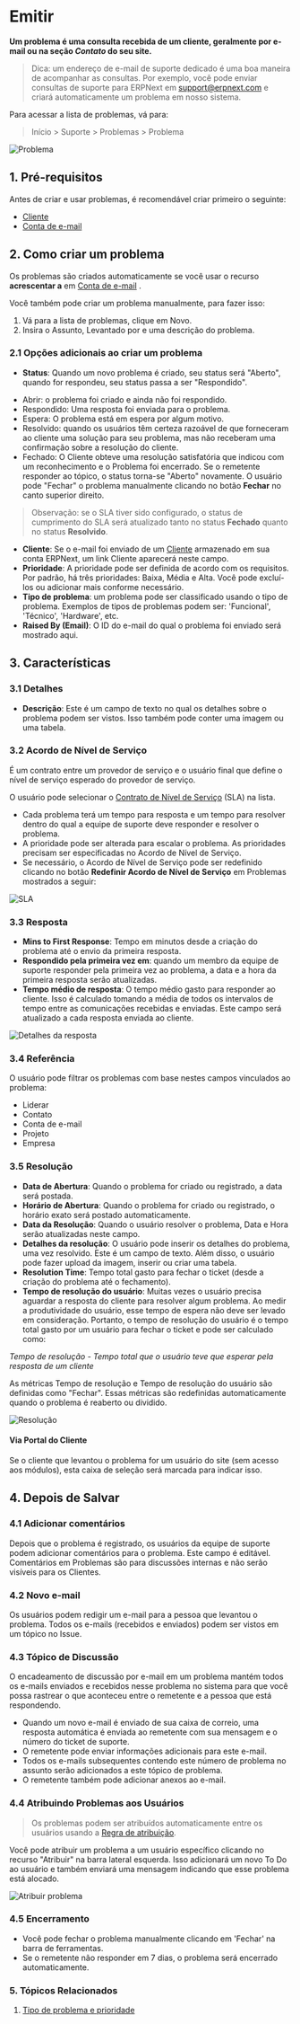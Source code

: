 # Emitir


**Um problema é uma consulta recebida de um cliente, geralmente por e-mail ou na seção *Contato* do seu site.**



>
> Dica: um endereço de e-mail de suporte dedicado é uma boa maneira de acompanhar as
> consultas. Por exemplo, você pode enviar consultas de suporte para ERPNext em
> support@erpnext.com e criará automaticamente um problema em nosso sistema.
>
>
>


Para acessar a lista de problemas, vá para:



>
> Início > Suporte > Problemas > Problema
>
>
>


![Problema](/files/issue.png)


## 1. Pré-requisitos


Antes de criar e usar problemas, é recomendável criar primeiro o seguinte:


* [Cliente](/docs/v13/user/manual/en/CRM/cliente)
* [Conta de e-mail](/docs/v13/user/manual/en/setting-up/email/email-account)


## 2. Como criar um problema


Os problemas são criados automaticamente se você usar o recurso **acrescentar a** em [Conta de e-mail](/docs/v13/user/manual/en/setting-up/email/email-account#32-incoming-email-accounts) .


Você também pode criar um problema manualmente, para fazer isso:


1. Vá para a lista de problemas, clique em Novo.
2. Insira o Assunto, Levantado por e uma descrição do problema.


### 2.1 Opções adicionais ao criar um problema


* **Status**: Quando um novo problema é criado, seu status será "Aberto", quando for
respondeu, seu status passa a ser "Respondido".


+ Abrir: o problema foi criado e ainda não foi respondido.
+ Respondido: Uma resposta foi enviada para o problema.
+ Espera: O problema está em espera por algum motivo.
+ Resolvido: quando os usuários têm certeza razoável de que forneceram ao cliente uma solução para seu problema, mas não receberam uma confirmação sobre a resolução do cliente.
+ Fechado: O Cliente obteve uma resolução satisfatória que indicou com um reconhecimento e o Problema foi encerrado. Se o remetente responder ao tópico, o status torna-se "Aberto" novamente. O usuário pode "Fechar" o problema manualmente clicando no botão **Fechar** no canto superior direito.



>
> Observação: se o SLA tiver sido configurado, o status de cumprimento do SLA será atualizado tanto no status **Fechado** quanto no status **Resolvido**.
>
>
>


* **Cliente**: Se o e-mail foi enviado de um [Cliente](/docs/v13/user/manual/en/CRM/cliente) armazenado em sua conta ERPNext, um link Cliente aparecerá neste campo.
* **Prioridade**: A prioridade pode ser definida de acordo com os requisitos. Por padrão, há três prioridades: Baixa, Média e Alta. Você pode excluí-los ou adicionar mais conforme necessário.
* **Tipo de problema**: um problema pode ser classificado usando o tipo de problema. Exemplos de tipos de problemas podem ser: 'Funcional', 'Técnico', 'Hardware', etc.
* **Raised By (Email)**: O ID do e-mail do qual o problema foi enviado será mostrado aqui.


## 3. Características


### 3.1 Detalhes


* **Descrição**: Este é um campo de texto no qual os detalhes sobre o problema podem ser vistos. Isso também pode conter uma imagem ou uma tabela.


### 3.2 Acordo de Nível de Serviço


É um contrato entre um provedor de serviço e o usuário final que define o nível de serviço esperado do provedor de serviço.


O usuário pode selecionar o [Contrato de Nível de Serviço](/docs/v13/user/manual/en/support/service-level-agreement) (SLA) na lista.


* Cada problema terá um tempo para resposta e um tempo para resolver dentro do qual a equipe de suporte deve responder e resolver o problema.
* A prioridade pode ser alterada para escalar o problema. As prioridades precisam ser especificadas no Acordo de Nível de Serviço.
* Se necessário, o Acordo de Nível de Serviço pode ser redefinido clicando no botão **Redefinir Acordo de Nível de Serviço** em Problemas mostrados a seguir:


![SLA](/files/new-issue.gif)


### 3.3 Resposta


* **Mins to First Response**: Tempo em minutos desde a criação do problema até o envio da primeira resposta.
* **Respondido pela primeira vez em**: quando um membro da equipe de suporte responder pela primeira vez ao problema, a data e a hora da primeira resposta serão atualizadas.
* **Tempo médio de resposta**: O tempo médio gasto para responder ao cliente. Isso é calculado tomando a média de todos os intervalos de tempo entre as comunicações recebidas e enviadas. Este campo será atualizado a cada resposta enviada ao cliente.


![Detalhes da resposta](/files/response.png)


### 3.4 Referência


O usuário pode filtrar os problemas com base nestes campos vinculados ao problema:


* Liderar
* Contato
* Conta de e-mail
* Projeto
* Empresa


### 3.5 Resolução


* **Data de Abertura**: Quando o problema for criado ou registrado, a data será postada.
* **Horário de Abertura**: Quando o problema for criado ou registrado, o horário exato será postado automaticamente.
* **Data da Resolução**: Quando o usuário resolver o problema, Data e Hora serão atualizadas neste campo.
* **Detalhes da resolução**: O usuário pode inserir os detalhes do problema, uma vez resolvido. Este é um campo de texto. Além disso, o usuário pode fazer upload da imagem, inserir ou criar uma tabela.
* **Resolution Time**: Tempo total gasto para fechar o ticket (desde a criação do problema até o fechamento).
* **Tempo de resolução do usuário**: Muitas vezes o usuário precisa aguardar a resposta do cliente para resolver algum problema. Ao medir a produtividade do usuário, esse tempo de espera não deve ser levado em consideração. Portanto, o tempo de resolução do usuário é o tempo total gasto por um usuário para fechar o ticket e pode ser calculado como:


*Tempo de resolução - Tempo total que o usuário teve que esperar pela resposta de um cliente*


As métricas Tempo de resolução e Tempo de resolução do usuário são definidas como "Fechar". Essas métricas são redefinidas automaticamente quando o problema é reaberto ou dividido.


![Resolução](/files/resolution.png)


#### Via Portal do Cliente


Se o cliente que levantou o problema for um usuário do site (sem acesso aos módulos), esta caixa de seleção será marcada para indicar isso.


## 4. Depois de Salvar


### 4.1 Adicionar comentários


Depois que o problema é registrado, os usuários da equipe de suporte podem adicionar comentários para o problema. Este campo é editável. Comentários em Problemas são para discussões internas e não serão visíveis para os Clientes.


### 4.2 Novo e-mail


Os usuários podem redigir um e-mail para a pessoa que levantou o problema. Todos os e-mails (recebidos e enviados) podem ser vistos em um tópico no Issue.


### 4.3 Tópico de Discussão


O encadeamento de discussão por e-mail em um problema mantém todos os e-mails enviados e recebidos nesse problema no sistema para que você possa rastrear o que aconteceu entre o remetente e a pessoa que está respondendo.


* Quando um novo e-mail é enviado de sua caixa de correio, uma resposta automática é enviada ao remetente com sua mensagem e o número do ticket de suporte.
* O remetente pode enviar informações adicionais para este e-mail.
* Todos os e-mails subsequentes contendo este número de problema no assunto serão adicionados a este tópico de problema.
* O remetente também pode adicionar anexos ao e-mail.


### 4.4 Atribuindo Problemas aos Usuários



>
> Os problemas podem ser atribuídos automaticamente entre os usuários usando a [Regra de atribuição](/docs/v13/user/manual/en/automation/assignment-rule).
>
>
>


Você pode atribuir um problema a um usuário específico clicando no recurso "Atribuir" na barra lateral esquerda. Isso adicionará um novo To Do ao usuário e também enviará uma mensagem indicando que esse problema está alocado.


![Atribuir problema](/files/issue-assign.png)


### 4.5 Encerramento


* Você pode fechar o problema manualmente clicando em 'Fechar' na barra de ferramentas.
* Se o remetente não responder em 7 dias, o problema será encerrado automaticamente.


### 5. Tópicos Relacionados


1. [Tipo de problema e prioridade](/docs/v13/user/manual/en/support/issue-type-and-priority)